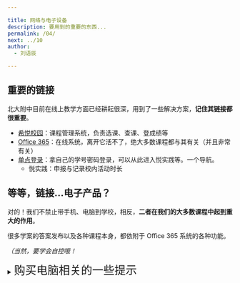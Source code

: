 ```yaml
---

title: 网络与电子设备
description: 要用到的重要的东西...
permalink: /04/
next: ../10
author:
  - 刘语辰

---
```


## 重要的链接

北大附中目前在线上教学方面已经耕耘很深，用到了一些解决方案，**记住其链接都很重要**。

- [希悦校园](https://bdfz.seiue.com)：课程管理系统，负责选课、查课、登成绩等
- [Office 365](https://office.com)：在线系统，离开它活不了，绝大多数课程都与其有关（并且非常有关）
- [单点登录](bdfz-cas.pkuschool.edu.cn)：拿自己的学号密码登录，可以从此进入悦实践等。一个导航。
  - 悦实践：申报与记录校内活动时长

## 等等，链接...电子产品？

对的！我们不禁止带手机、电脑到学校，相反，**二者在我们的大多数课程中起到重大的作用**。

很多学案的答案发布以及各种课程本身，都依附于 Office 365 系统的各种功能。

*（当然，要学会自控哦！*


  <details><summary><span style="font-size: 25px">购买电脑相关的一些提示</span></summary>
   <p>电脑之间的参数比较多，且其细节也是非常多。在这里简单说一下各参数的意义（以及重点的不能买参数，以“黑名单”标记）</p>
<h5 id="CPU电脑的处理器">CPU：电脑的处理器。</h5>
<p>做电脑能处理的很多事情，并且一般自带核显</p>
<h6 id="黑名单">黑名单</h6>
  <p>Intel 6代及以前的处理器（形如: iX 6XXX）、型号末尾带Y的处理器（除非你根本没有任何性能要求）</p>
<p>【续航问题】游戏本常用的标压处理器（末尾为H）会带来更差的续航</p>
<h5 id="显卡处理图形内容">显卡：处理图形内容。</h5>
<p>核显（核心显卡）也能满足诸多日常需要，没需求别上独显（独立显卡）</p>
<p>黑名单：940MX, MX110, MX130；这三个都是徒有其名却没性能</p>
<p>各个档次：</p>
<ul>
<li>集显：UHD620（英特尔）, Vega 10（AMD）</li>
<li>入门级独显（性能说得过去）：MX150, MX250（与前者区别不大）</li>
<li>游戏级独显（仅列举Nvidia家的产品）：GTX 10XX, GTX 16XX, RTX20XX</li>
</ul>
<p>【性能问题】独立显卡可能对电脑的CPU性能发挥产生影响，实际发挥与散热有关</p>
<p>【续航问题】独显会造成续航的一定损失</p>
<h5 id="屏幕显示图形内容">屏幕：显示图形内容。</h5>
<p>一般来讲，可以分为五档：</p>
<ul>
<li>差：45%NTSC TN 和 45%NTSC IPS 以下（或者干脆不标</li>
<li>中：72%NTSC （≠100%sRGB）</li>
<li>良：100%sRGB</li>
<li>优：良+分辨率高于1080p+偏色小</li>
<li>优+：出厂校色、P3、Adobe RGB...</li>
</ul>
<p>比较常玩游戏的话，建议使用 144hz 电竞屏幕</p>
<p>加分项：触控、亮度、比例3：2（不包括游戏本）</p>
<h5 id="做工">做工</h5>
<p>这个看个人喜好，一般与价格成正比。建议实际到店体验，<strong>进行比较</strong>（如和 Surface Laptop 2 比较）。</p>
<h5 id="键盘与触摸板">键盘与触摸板</h5>
<p>没什么好说的，自己试试<strong>击键手感</strong>和<strong>键位</strong>（如果设计有大硬伤可能造成使用上不适）再决定就行了。</p>
<p>【加分项】键盘背光（晚上使用）、功能键</p>
<h5 id="接口">接口</h5>
<p>忌：只有一种接口，即 USB Type C（除非你是转接头爱好者）</p>
<p>【校内加分项】还有 Mini DisplayPort 接口的电脑，可以直接接投影仪</p>
<p>看自己需求决定，不要盲目跟随</p>
</details>
